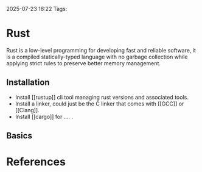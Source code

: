 2025-07-23 18:22
Tags:  
# Rust

Rust is a low-level programming for developing fast and reliable software, it is a compiled statically-typed language with no garbage collection while applying strict rules to preserve better memory management.


## Installation

- Install [[rustup]] cli tool managing rust versions and associated tools.
- Install a linker, could just be the C linker that comes with [[GCC]] or [[Clang]].
- Install [[cargo]] for .... .

## Basics



# References

